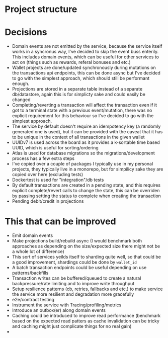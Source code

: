 # Project structure


# Decisions 
- Domain events are not emitted by the service, because the service itself works in a syncronus way, I've decided to skip the event buss enterily. This includes domain events, which can be useful for other services to act on (things such as rewards, referal bonuses and etc.)
- Wallet projects are done/updated synchronously during mutations on the transactions api endpoints, this can be done async but I've decided to go with the simplest approach, which should still be performant enough.
- Projections are stored in a separate table instead of a separate db/datastore, again this is for simplicty sake and could easily be changed
- Completing/reverting a transaction will affect the transaction even if it got to a terminal state with a previous event/mutation, there was no explicit requirement for this behaviour so I've decided to go with the simplest approach.
- The service by default doesn't require an idempotency key (a randomly generated one is used), but it can be provided with the caveat that it has to be unique in the context of all transactions in the given wallet
- UUIDv7 is used across the board as it provides a k-sortable time based UUID, which is useful for sorting/ordering
- Atlas is used for database migrations so the migrations/development process has a few extra steps 
- I've copied over a couple of packages I typically use in my personal projects, they typically live in a monorepo, but for simpilicy sake they are copied over here (excluding tests)
- Dockertest is used for "integration"/db tests 
- By default transactions are created in a pending state, and this requires explicit complete/revert calls to change the state, this can be overriden by passing setting the status to complete when creating the transaction
- Pending debit/credit in projections 

# This that can be improved 
- Emit domain events
- Make projections build/rebuild async (I would benchmark both approaches as depending on the size/expected size there might not be a whole lot of difference)
- This sort of services yeilds itself to sharding quite well, so that could be a good improvement, shardings could be done by `wallet_id`
- A batch transaction endpoints could be useful depending on use patterns/backfills 
- Transaction writes can be buffered/queued to create a natural backpressure/rate limiting and to improve write throughput
- Setup resilience patterns (cb, retries, fallbacks and etc.) to make service the service more resilient and degradation more gracefully 
- e2e/contract testing 
- Instrument the service with Tracing/profiling/metrics
- Introduce an outbox(er) along domain events
- Caching could be introduced to improve read performance (benchmark based on the expected read patters as cache invalidation can be tricky and caching might just complicate things for no real gain)
-  